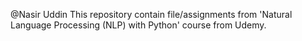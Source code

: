 
@Nasir Uddin 
This repository contain  file/assignments from 'Natural Language Processing (NLP) with Python' course from Udemy.
